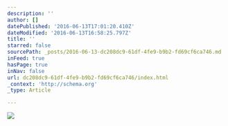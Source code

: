 ```yaml
---
description: ''
author: []
datePublished: '2016-06-13T17:01:20.410Z'
dateModified: '2016-06-13T16:58:25.797Z'
title: ''
starred: false
sourcePath: _posts/2016-06-13-dc208dc9-61df-4fe9-b9b2-fd69cf6ca746.md
inFeed: true
hasPage: true
inNav: false
url: dc208dc9-61df-4fe9-b9b2-fd69cf6ca746/index.html
_context: 'http://schema.org'
_type: Article

---
```

![](https://the-grid-user-content.s3-us-west-2.amazonaws.com/95d2dfb3-feda-46f7-a541-91940a3fb8d3.jpg)